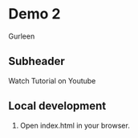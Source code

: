 # Demo 2

Gurleen

## Subheader

Watch Tutorial on Youtube

## Local development

1. Open index.html in your browser.
